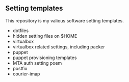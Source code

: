 ## Setting templates

This repository is my valious software setting templates.

- dotfiles
 - hidden setting files on $HOME
- virtualbox
 - virtualbox related settings, including packer
- puppet
 - puppet provisioning templates
- MTA auth setting poem
 - postfix
 - courier-imap
